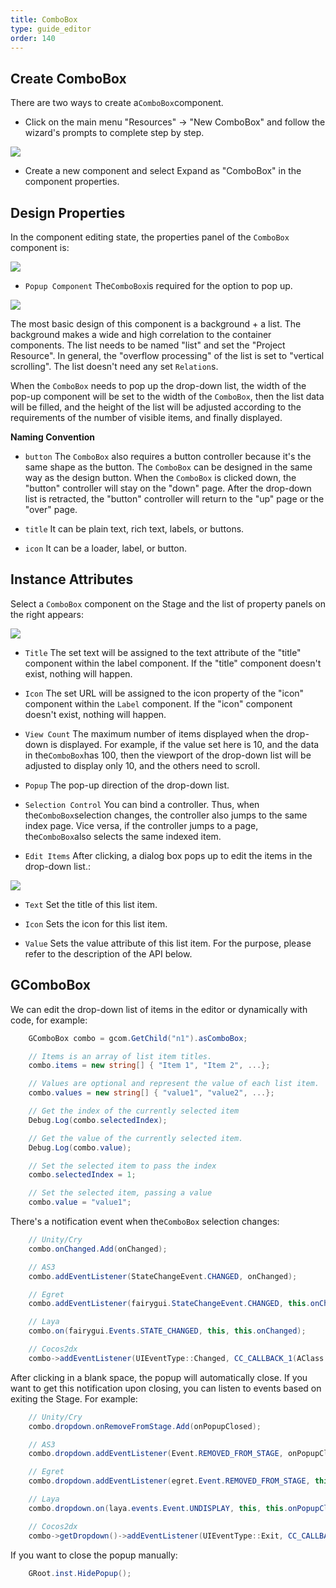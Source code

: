```yaml
---
title: ComboBox
type: guide_editor
order: 140
---
```


## Create ComboBox

There are two ways to create a`ComboBox`component.

- Click on the main menu "Resources" -> "New ComboBox" and follow the wizard's prompts to complete step by step.

![](../../images/20170803191137.png)

- Create a new component and select Expand as "ComboBox" in the component properties.

## Design Properties

In the component editing state, the properties panel of the `ComboBox` component is:

![](../../images/20170803161919.png)

- `Popup Component` The`ComboBox`is required for the option to pop up.

![](../../images/20170803162921.png)

The most basic design of this component is a background + a list. The background makes a wide and high correlation to the container components. The list needs to be named "list" and set the "Project Resource". In general, the "overflow processing" of the list is set to "vertical scrolling". The list doesn't need any set `Relation`s.

When the `ComboBox` needs to pop up the drop-down list, the width of the pop-up component will be set to the width of the `ComboBox`, then the list data will be filled, and the height of the list will be adjusted according to the requirements of the number of visible items, and finally displayed.

**Naming Convention**

- `button` The `ComboBox` also requires a button controller because it's the same shape as the button. The `ComboBox` can be designed in the same way as the design button. When the `ComboBox` is clicked down, the "button" controller will stay on the "down" page. After the drop-down list is retracted, the "button" controller will return to the "up" page or the "over" page.

- `title` It can be plain text, rich text, labels, or buttons.

- `icon` It can be a loader, label, or button.

## Instance Attributes

Select a `ComboBox` component on the Stage and the list of property panels on the right appears:

![](../../images/20170803163612.png)

- `Title` The set text will be assigned to the text attribute of the "title" component within the label component. If the "title" component doesn't exist, nothing will happen.

- `Icon` The set URL will be assigned to the icon property of the "icon" component within the `Label` component. If the "icon" component doesn't exist, nothing will happen.

- `View Count` The maximum number of items displayed when the drop-down is displayed. For example, if the value set here is 10, and the data in the`ComboBox`has 100, then the viewport of the drop-down list will be adjusted to display only 10, and the others need to scroll.

- `Popup` The pop-up direction of the drop-down list.

- `Selection Control` You can bind a controller. Thus, when the`ComboBox`selection changes, the controller also jumps to the same index page. Vice versa, if the controller jumps to a page, the`ComboBox`also selects the same indexed item.

- `Edit Items` After clicking, a dialog box pops up to edit the items in the drop-down list.:

![](../../images/20170803173655.png)

- `Text` Set the title of this list item.

- `Icon` Sets the icon for this list item.

- `Value` Sets the value attribute of this list item. For the purpose, please refer to the description of the API below.

## GComboBox

We can edit the drop-down list of items in the editor or dynamically with code, for example:

```csharp
    GComboBox combo = gcom.GetChild("n1").asComboBox;

    // Items is an array of list item titles.
    combo.items = new string[] { "Item 1", "Item 2", ...};

    // Values are optional and represent the value of each list item.
    combo.values = new string[] { "value1", "value2", ...};

    // Get the index of the currently selected item
    Debug.Log(combo.selectedIndex);

    // Get the value of the currently selected item.
    Debug.Log(combo.value);

    // Set the selected item to pass the index
    combo.selectedIndex = 1;

    // Set the selected item, passing a value
    combo.value = "value1";
```

There's a notification event when the`ComboBox` selection changes:

```csharp
    // Unity/Cry
    combo.onChanged.Add(onChanged);

    // AS3
    combo.addEventListener(StateChangeEvent.CHANGED, onChanged);

    // Egret
    combo.addEventListener(fairygui.StateChangeEvent.CHANGED, this.onChanged, this);

    // Laya
    combo.on(fairygui.Events.STATE_CHANGED, this, this.onChanged);

    // Cocos2dx
    combo->addEventListener(UIEventType::Changed, CC_CALLBACK_1(AClass::onChanged, this));
```

After clicking in a blank space, the popup will automatically close. If you want to get this notification upon closing, you can listen to events based on exiting the Stage. For example:

```csharp
    // Unity/Cry
    combo.dropdown.onRemoveFromStage.Add(onPopupClosed);

    // AS3
    combo.dropdown.addEventListener(Event.REMOVED_FROM_STAGE, onPopupClosed);

    // Egret
    combo.dropdown.addEventListener(egret.Event.REMOVED_FROM_STAGE, this.onPopupClosed, this);

    // Laya
    combo.dropdown.on(laya.events.Event.UNDISPLAY, this, this.onPopupClosed);

    // Cocos2dx
    combo->getDropdown()->addEventListener(UIEventType::Exit, CC_CALLBACK_1(AClass::onPopupClosed, this));
```

If you want to close the popup manually:

```csharp
    GRoot.inst.HidePopup();
```